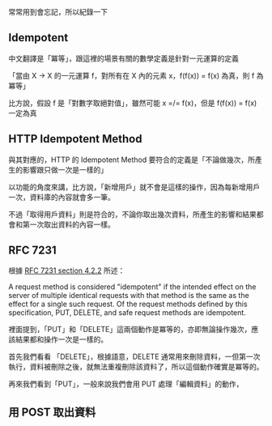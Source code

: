 常常用到會忘記，所以紀錄一下

## Idempotent

中文翻譯是「冪等」，跟這裡的場景有關的數學定義是針對一元運算的定義

「當由 X -> X 的一元運算 f，對所有在 X 內的元素 x，f(f(x)) = f(x) 為真，則 f 為冪等」

比方說，假設 f 是「對數字取絕對值」，雖然可能 x =/= f(x)，但是 f(f(x)) = f(x) 一定為真

## HTTP Idempotent Method

與其對應的，HTTP 的 Idempotent Method 要符合的定義是「不論做幾次，所產生的影響跟只做一次是一樣的」

以功能的角度來講，比方說，「新增用戶」就不會是這樣的操作，因為每新增用戶一次，資料庫的內容就會多一筆。

不過「取得用戶資料」則是符合的，不論你取出幾次資料，所產生的影響和結果都會和第一次取出資料的內容一樣。

## RFC 7231

根據 [RFC 7231 section 4.2.2](https://tools.ietf.org/html/rfc7231#section-4.2.2) 所述：

   A request method is considered "idempotent" if the intended effect on
   the server of multiple identical requests with that method is the
   same as the effect for a single such request.  Of the request methods
   defined by this specification, PUT, DELETE, and safe request methods
   are idempotent.
   
裡面提到，「PUT」和「DELETE」這兩個動作是冪等的，亦即無論操作幾次，應該結果都和操作一次是一樣的。

首先我們看看 「DELETE」，根據語意，DELETE 通常用來刪除資料，一但第一次執行，資料被刪除之後，就無法重複刪除該資料了，所以這個動作確實是冪等的。

再來我們看到「PUT」，一般來說我們會用 PUT 處理「編輯資料」的動作，

## 用 POST 取出資料

